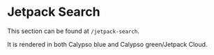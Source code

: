 # Jetpack Search

This section can be found at `/jetpack-search`.

It is rendered in both Calypso blue and Calypso green/Jetpack Cloud.
